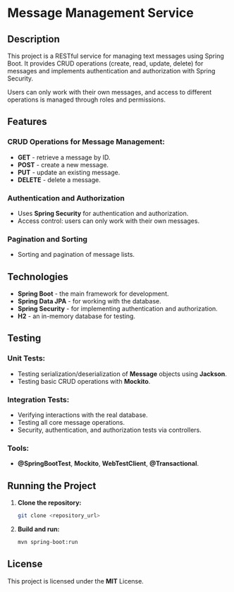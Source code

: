 # Message Management Service

## Description
This project is a RESTful service for managing text messages using Spring Boot. It provides CRUD operations (create, read, update, delete) for messages and implements authentication and authorization with Spring Security.

Users can only work with their own messages, and access to different operations is managed through roles and permissions.

## Features
### CRUD Operations for Message Management:
- **GET** - retrieve a message by ID.
- **POST** - create a new message.
- **PUT** - update an existing message.
- **DELETE** - delete a message.

### Authentication and Authorization
- Uses **Spring Security** for authentication and authorization.
- Access control: users can only work with their own messages.

### Pagination and Sorting
- Sorting and pagination of message lists.

## Technologies
- **Spring Boot** - the main framework for development.
- **Spring Data JPA** - for working with the database.
- **Spring Security** - for implementing authentication and authorization.
- **H2** - an in-memory database for testing.

## Testing
### Unit Tests:
- Testing serialization/deserialization of **Message** objects using **Jackson**.
- Testing basic CRUD operations with **Mockito**.

### Integration Tests:
- Verifying interactions with the real database.
- Testing all core message operations.
- Security, authentication, and authorization tests via controllers.

### Tools:
- **@SpringBootTest**, **Mockito**, **WebTestClient**, **@Transactional**.

## Running the Project

1. **Clone the repository:**
    ```bash
    git clone <repository_url>
    ```

2. **Build and run:**
    ```bash
    mvn spring-boot:run
    ```

## License
This project is licensed under the **MIT** License.
